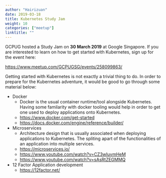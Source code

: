 ```yaml
---
author: "Hairizuan"
date: 2019-03-18
title: Kubernetes Study Jam
weight: 10
categories: ["meetup"]
linktitle: ""
---
```


GCPUG hosted a Study Jam on **30 March 2019** at Google Singapore. If you are interested to learn on how to get started with Kubernetes, sign up for the event here:

https://www.meetup.com/GCPUGSG/events/258099863/

Getting started with Kubernetes is not exactly a trivial thing to do. In order to prepare for the Kubernetes adventure, it would be good to go through some material below:

- Docker
  - Docker is the usual container runtime/tool alongside Kubernetes. Having some familarity with docker tooling would help in order to get one used to deploy applications onto Kubernetes.
  - https://www.docker.com/get-started
  - https://docs.docker.com/engine/reference/builder/
- Microservices
  - Architecture design that is usually associated when deploying applications to Kubernetes. The spliting apart of the functionalities of an application into multiple services.
  - https://microservices.io/
  - https://www.youtube.com/watch?v=CZ3wIuvmHeM
  - https://www.youtube.com/watch?v=sAsRtZEGMMQ
- 12 Factor Application development
  - https://12factor.net/
